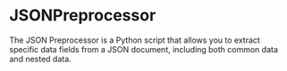 # JSONPreprocessor
The JSON Preprocessor is a Python script that allows you to extract specific data fields from a JSON document, including both common data and nested data.
